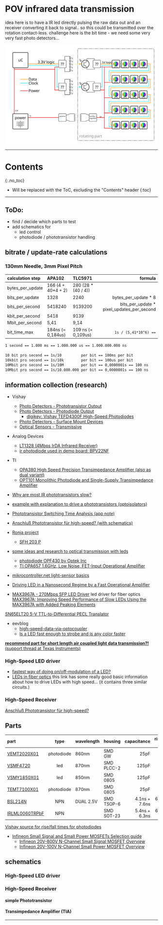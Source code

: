 # POV infrared data transmission
<!--lint disable list-item-indent-->
<!--lint disable list-item-bullet-indent-->

idea here is to have a IR led directly pulsing the raw data out and an receiver converting it back to signal..
so this could be transmitted over the rotation contact-less.
challenge here is the bit time - we need some very very fast photo detectors...

![pov concept overview](pov_concept_overview.svg)

---
# Contents
{:.no_toc}

* Will be replaced with the ToC, excluding the "Contents" header
{:toc}
---

## ToDo:
- find / decide which parts to test
- add schematics for
  - led control
  - photodiode / phototransistor handling


## bitrate / update-rate calculations

### 130mm Needle, 3mm Pixel Pitch

| calculation step   | APA102                | TLC5971             | formula               |
| :----------------- | :-------------------- | :------------------ | --------------------: |
| bytes_per_update   | 166 (4 + 40*4 + 2)    | 280 (28 * (40 / 4)) |                       |
| bits_per_update    | 1328                  | 2240                | bytes_per_update * 8  |
| bits_per_second    | 5418240               | 9139200             | bits_per_update * pixel_updates_per_second |
| kbit_per_second    | 5418                  | 9139                |                       |
| Mbit_per_second    | 5,41                  | 9,14                |                       |
| bit_time_max       | 184ns (= 0,184us)     | 109 ns (= 0,109us)  | `1s / (5,41*10^6) ==` |

```
1 second == 1.000 ms == 1.000.000 us == 1.000.000.000 ns

10 bit pro second == 1s/10         per bit == 100ms per bit
10kbit pro second == 1s/10k        per bit == 100us per bit
10Mbit pro second == 1s/10M        per bit == 0,0000001s == 100 ns  
10Mbit pro second == 1s/10.000.000 per bit == 0,0000001s == 100 ns  
```

## information collection (research)
- Vishay
    - [Photo Detectors - Phototransistor Output](https://www.vishay.com/photo-detectors/phototrans-out/)
    - [Photo Detectors - Photodiode Output](https://www.vishay.com/photo-detectors/photodie-out/)
        - [digikey: Vishay TEFD4300F High-Speed Photodiodes](https://www.digikey.com/en/product-highlight/v/vishay-semi-opto/tefd4300-and-tefd4300f-high-speed-pin-photodiodes)
    - [Photo Detectors - Surface Mount Devices](https://www.vishay.com/photo-detectors/surface-mount-devices/)
    - [Optical Sensors - Transmissive](https://www.vishay.com/optical-sensors/transmissive-sensors/)
- Analog Devices
    - [LT1328 (4Mbps IrDA Infrared Receiver)](http://www.analog.com/en/products/interface-isolation/multiprotocol-transceivers/lt1328.html)
    - [ir photodiode used in demo board: BPV22NF](http://www.vishay.com/docs/81509/bpv22nf.pdf)
- TI
    - [OPA380	High Speed Precision Transimpedance Amplifier (also as dual variant)](http://www.ti.com/product/opa380)
    - [OPT101 Monolithic Photodiode and Single-Supply Transimpedance Amplifier](http://www.ti.com/lit/ds/symlink/opt101.pdf)


- [Why are most IR phototransistors slow?](https://electronics.stackexchange.com/questions/347665/why-are-most-ir-phototransistors-slow)
- [example with explanation to drive a phototransistors (optoisolators)](https://electronics.stackexchange.com/a/136944/13800)
- [Phototransistor Switching Time Analysis (app note)](http://www.cel.com/pdf/appnotes/an3009.pdf)
- [Anschluß Phototransistor für high-speed? (with schematics)](https://www.mikrocontroller.net/topic/198315#2101045)

- [Ronja project](http://ronja.twibright.com/irrx/material.php)
    - [SFH 203 P](https://www.digikey.com/product-detail/en/osram-opto-semiconductors-inc/SFH-203-P/475-2649-ND/1893875)

- [some ideas and research to optical transmission with leds](https://electronics.stackexchange.com/questions/24214/using-a-led-to-transmit-data)
    - [photodiode OPF430 by Optek Inc](https://www.digikey.com/product-detail/en/tt-electronics-optek-technology/OPF430/365-1839-ND/1637898)
    - [TI OPA657 1.6GHz, Low Noise, FET-Input Operational Amplifier](http://www.ti.com/product/OPA657)

- [mikrocontroller.net light-sensor basics](https://www.mikrocontroller.net/articles/Lichtsensor_/_Helligkeitssensor)

- [Driving LED in a Nanosecond Regime by a Fast Operational Amplifier](https://arxiv.org/pdf/1011.1954.pdf)

- [MAX3967A - 270Mbps SFP LED Driver](https://www.maximintegrated.com/en/products/comms/optical-communications/MAX3967A.html)
led driver for fiber optics
[MAX3967A: Improving Speed Performance of Slow LEDs Using the MAX3967A with Added Peaking Elements](https://www.maximintegrated.com/en/app-notes/index.mvp/id/3790)

[SN65ELT20  5-V TTL-to-Differential PECL Translator](http://www.ti.com/lit/ds/symlink/sn65elt20.pdf)



- eevblog
    - [high-speed-data-via-optocoupler](https://www.eevblog.com/forum/projects/high-speed-data-via-optocoupler/msg620446/#msg620446)
    - [Is a LED fast enough to strobe and is any color faster](https://www.eevblog.com/forum/projects/is-a-led-fast-enough-to-strobe-and-is-any-color-faster/msg583976/#msg583976)

[__recommend part for short length air coupled light data transmission?!__ (support thread at Texas Instruments)](https://e2e.ti.com/support/interface/fiber_communication/f/134/t/680726)

### High-Speed LED driver

- [fastest way of doing on/off-modulation of a LED?](https://electronics.stackexchange.com/questions/15818/fastest-way-of-doing-on-off-modulation-of-a-led#15830)
- [LEDs in fiber optics](http://www.fiber-optics.info/articles/light-emitting_diode_led)
    this link has some really good basic information about how to drive LEDs with high speed...
    (it contains three similar circuits.)

### High-Speed Receiver
[Anschluß Phototransistor für high-speed?](https://www.mikrocontroller.net/topic/198315#2101045)


## Parts

| part                                                         | type       | wavelength | housing    | capacitance  | rise/fall time  |
| :----------------------------------------------------------- | :--------: | :--------- | :--------- | -----------: | --------------: |
| [VEMT2020X01](http://www.vishay.com/docs/81595/vemt2000.pdf) | photodiode | 860nm      | SMD GW     |  25pF        | 2ns             |
| [VSMF4720](http://www.vishay.com/docs/81923/vsmf4720.pdf)    | led        | 870nm      | SMD PLCC-2 | 125pF        | 15ns            |
| [VSMY1850X01](http://www.vishay.com/docs/83317/vsmy1850.pdf) | led        | 850nm      | SMD 0805   | 125pF        | 10ns            |
| [TEMT7100X01](http://www.vishay.com/docs/81770/temt7100.pdf) | photodiode | 870nm      | SMD 0805   |  25pF        | 2ns             |
| [BSL214N](https://www.infineon.com/dgdl/Infineon-BSL214N-DS-v02_03-en.pdf) | NPN | DUAL 2.5V | SMD TSOP-6 | 4.1ns + 7.6ns | 6.8ns + 1.4ns |
| [IRLML0060TRPbF](https://www.infineon.com/dgdl/Infineon-IRLML0060-DS-v01_01-EN.pdf) | NPN | | SMD SOT-23 | 5.4ns + 6.3ns | 6.8ns + 4.2ns |

<!--
| [BSL205N](https://www.infineon.com/dgdl/Infineon-BSL205N-DS-v02_03-en.pdf) | NPN |        | SMD TSOP-6   |  -        | 11ns + 2.7ns  |
| [BSL306N](https://www.infineon.com/dgdl/Infineon-BSL306N-DS-v02_04-en.pdf) | NPN |        | SMD TSOP-6   |  -        | 8.3ns + 1.4ns |
 -->

[Vishay source for rise/fall times for photodiodes](https://www.vishay.com/docs/49071/_sg2166.pdf)

- [Infineon Small Signal and Small Power MOSFETs Selection guide](https://www.infineon.com/dgdl/Infineon-ProductSelectionGuide_SmallSignal_SmallPower_MOSFETs-SG-v02_00-EN.pdf)
    - <a href="https://www.infineon.com/cms/en/product/power/mosfet/small-signal-mosfet/20v-800v-n-channel-small-signal-mosfet/?filterValues=~(265~(~%27SMD)~529~(~%27N)~productStatusInfo~(~%27active*20and*20preferred))&visibleColumnIds=name,522,473_max,559_90_max,559_107_max,451_max,297_max,478_min,478_max,547_nom" target="_blank">Infineon 20V-800V N-Channel Small Signal MOSFET _Overview_</a>
    - <a href="https://www.infineon.com/cms/en/product/power/mosfet/20v-100v-n-channel-small-power-mosfet/?filterValues=~(productStatusInfo~(~%27active*20and*20preferred~%27active))&visibleColumnIds=name,productStatusInfo,522,473_max,559_max,529,451_max,451_52_max,451_49_max,547_nom,559_90_max" target="_blank">Infineon 20V-100V N-Channel Small Power MOSFET _Overview_</a>


## schematics

### High-Speed LED driver


### High-Speed Receiver

#### simple Phototransistor

#### Transimpedance Amplifier (TIA)



---
